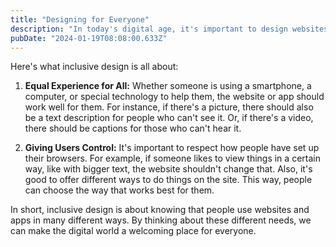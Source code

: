 ```yaml
---
title: "Designing for Everyone"
description: "In today's digital age, it's important to design websites and apps that everyone can use. Inclusive design is about making sure that all sorts of people, including those with different abilities, can have a good experience when they use these digital platforms."
pubDate: "2024-01-19T08:08:00.633Z"
---
```


Here's what inclusive design is all about:

1. **Equal Experience for All:** Whether someone is using a smartphone, a computer, or special technology to help them, the website or app should work well for them. For instance, if there's a picture, there should also be a text description for people who can't see it. Or, if there's a video, there should be captions for those who can't hear it.

2. **Giving Users Control:** It's important to respect how people have set up their browsers. For example, if someone likes to view things in a certain way, like with bigger text, the website shouldn't change that. Also, it's good to offer different ways to do things on the site. This way, people can choose the way that works best for them.

In short, inclusive design is about knowing that people use websites and apps in many different ways. By thinking about these different needs, we can make the digital world a welcoming place for everyone.
